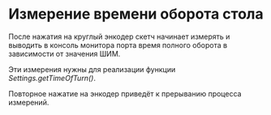 # Измерение времени оборота стола
После нажатия на круглый энкодер скетч начинает измерять и выводить в консоль монитора порта время полного оборота в зависимости от значения ШИМ.

Эти измерения нужны для реализации функции *Settings.getTimeOfTurn()*.

Повторное нажатие на энкодер приведёт к прерыванию процесса измерений.
